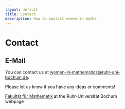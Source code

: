 ```yaml
---
layout: default
title: Contact
description: How to contact women in maths
---
```


<head>
  <meta name="viewport" content="width=device-width, initial-scale=1">
  <style>
  * {
    box-sizing: border-box;
  }
.rub_logo {
    width: 25%;
    border-radius: 25px;
    margin-left: auto;
    margin-right: auto;
    display: block;
} 
  </style>
  </head>

<h1>Contact</h1>

## E-Mail

You can contact us at  <a href="mailto:women-in-mathematics@ruhr-uni-bochum.de">women-in-mathematics@ruhr-uni-bochum.de</a>.

Please let us know if you have any ideas or comments!
<!-- <img src="rub.svg" class="rub_logo"> -->

[Fakultät für Mathematik](https://math.ruhr-uni-bochum.de/) at the Ruhr-Universität Bochum webpage
